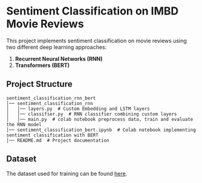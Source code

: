 # Sentiment Classification on IMBD Movie Reviews

This project implements sentiment classification on movie reviews using two different deep learning approaches:

1. **Recurrent Neural Networks (RNN)**
2. **Transformers (BERT)**

## Project Structure

```
sentiment_classification_rnn_bert
│── sentiment_classification_rnn
│   │── layers.py  # Custom Embedding and LSTM layers
│   │── classifier.py  # RNN classifier combining custom layers
│   │── main.py  # colab notebook preprocess data, train and evaluate the RNN model
│── sentiment_classification_bert.ipynb  # Colab notebook implementing sentiment classification with BERT
│── README.md  # Project documentation
```


## Dataset

The dataset used for training can be found [here](https://www.kaggle.com/datasets/lakshmi25npathi/imdb-dataset-of-50k-movie-reviews).



